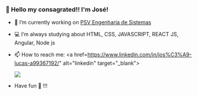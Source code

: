 ### 👋 Hello my consagrated!! I'm José!

- 🔭 I’m currently working on <a href=“http://www.psvsistemas.com.br/“>PSV Engenharia de Sistemas</a>
- 💻 I’m always studying about HTML, CSS, JAVASCRIPT, REACT JS, Angular, Node js
- 📫 How to reach me: 
<a href=https://www.linkedin.com/in/jos%C3%A9-lucas-a99367192/" alt="linkedin" target="_blank">

  <img src="https://img.shields.io/badge/LinkedIn-%230077B5.svg?&style=flat-square&logo=linkedin&logoColor=white">

</a>

- Have fun 🖖 !!!

